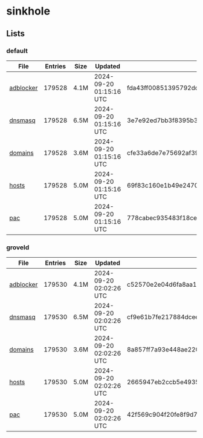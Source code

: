 # sinkhole

## Lists

### default

|File|Entries|Size|Updated|Hash|
|-|-|-|-|-|
|[adblocker](https://raw.githubusercontent.com/groveld/sinkhole/lists/default/adblocker.txt)|179528|4.1M|2024-09-20 01:15:16 UTC|fda43ff00851395792dc99c55f746399679e9d3fc514fa1bb640068289cd0e25|
|[dnsmasq](https://raw.githubusercontent.com/groveld/sinkhole/lists/default/dnsmasq.txt)|179528|6.5M|2024-09-20 01:15:16 UTC|3e7e92ed7bb3f8395b38e03d9d03915152d075065805104819f7c4456da735a3|
|[domains](https://raw.githubusercontent.com/groveld/sinkhole/lists/default/domains.txt)|179528|3.6M|2024-09-20 01:15:16 UTC|cfe33a6de7e75692af3923405c96260d52724b345d4892ce6c26728ccb8cade9|
|[hosts](https://raw.githubusercontent.com/groveld/sinkhole/lists/default/hosts.txt)|179528|5.0M|2024-09-20 01:15:16 UTC|69f83c160e1b49e2470ff610478951072d29f94c3bb7ea02e9d49d1529b42da4|
|[pac](https://raw.githubusercontent.com/groveld/sinkhole/lists/default/pac.txt)|179528|5.0M|2024-09-20 01:15:16 UTC|778cabec935483f18ce40201c2fd8e9fe82a126d69cf221050e12b1c7ff8ddb8|

### groveld

|File|Entries|Size|Updated|Hash|
|-|-|-|-|-|
|[adblocker](https://raw.githubusercontent.com/groveld/sinkhole/lists/groveld/adblocker.txt)|179530|4.1M|2024-09-20 02:02:26 UTC|c52570e2e04d6fa8aa106a3d5c60769db9050300a832773fbe0224bf0116ca15|
|[dnsmasq](https://raw.githubusercontent.com/groveld/sinkhole/lists/groveld/dnsmasq.txt)|179530|6.5M|2024-09-20 02:02:26 UTC|cf9e61b7fe217884dcee0fff4b98417ed0c6f0b9c91957e8fe79392aeea3f379|
|[domains](https://raw.githubusercontent.com/groveld/sinkhole/lists/groveld/domains.txt)|179530|3.6M|2024-09-20 02:02:26 UTC|8a857ff7a93e448ae22040b9f8b8149030179774ff8493eb6237dd2210fe1af6|
|[hosts](https://raw.githubusercontent.com/groveld/sinkhole/lists/groveld/hosts.txt)|179530|5.0M|2024-09-20 02:02:26 UTC|2665947eb2ccb5e4935e308a56423ca79b564b851beefc41f25efe9d61fccfec|
|[pac](https://raw.githubusercontent.com/groveld/sinkhole/lists/groveld/pac.txt)|179530|5.0M|2024-09-20 02:02:26 UTC|42f569c904f20fe8f9d7aa2553980e93c06e9921b5a500bd3ff81e48547ac85f|
